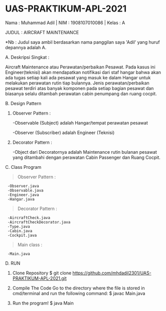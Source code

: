 # UAS-PRAKTIKUM-APL-2021

Nama : Muhammad Adil | NIM : 1908107010086 | Kelas : A

JUDUL : AIRCRAFT MAINTENANCE

*Nb : Judul saya ambil berdasarkan nama panggilan saya 'Adil' yang huruf depannya adalah A.

A. Deskripsi Singkat :

Aircraft Maintenance atau Perawatan/perbaikan Pesawat. Pada kasus ini Engineer(teknisi) 
akan mendapatkan notifikasi dari staf hangar bahwa akan ada tugas setiap kali ada pesawat 
yang masuk ke dalam Hangar untuk melakukan perawatan rutin tiap bulannya. Jenis perawatan/perbaikan pesawat terdiri atas banyak komponen pada setiap bagian pesawat dan biasanya selalu ditambah perawatan cabin penumpang dan ruang cocpit. 

B. Design Pattern
   1. Observer Pattern :
      
      -Observable (Subject) adalah Hangar/tempat perawatan pesawat
      
      -Observer (Subscriber) adalah Engineer (Teknisi)

   2. Decorator Pattern :
      
      -Object dari Decoratornya adalah Maintenance rutin bulanan pesawat yang ditambahi dengan perawatan Cabin Passenger 
       dan Ruang Cocpit.

C. Class Program

   > Observer Pattern :
   
     -Observer.java
     -Observable.java
     -Engineer.java
     -Hangar.java

   > Decorator Pattern :
   >
     -AircraftCheck.java
     -AircraftCheckDecorator.java
     -Type.java
     -Cabin.java
     -Cockpit.java

   > Main class :
   
     -Main.java

D. RUN
1. Clone Repository
  $ git clone https://github.com/mhdadil2301/UAS-PRAKTIKUM-APL-2021.git

2. Compile The Code
Go to the directory where the file is stored in cmd/terminal and run the following command:
     $ javac Main.java

3. Run the program!
    $ java Main 
